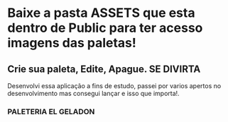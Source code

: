 <h1>Baixe a pasta ASSETS que esta dentro de Public para ter acesso imagens das paletas!</h1>

<h2>Crie sua paleta, Edite, Apague. <b>SE DIVIRTA</b></h2>

Desenvolvi essa aplicação a fins de estudo, passei por varios apertos no desenvolvimento mas consegui lançar e isso que importa!.

<h3>PALETERIA EL GELADON</h3>
